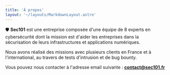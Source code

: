 ```yaml
---
title: 'À propos'
layout: '~/layouts/MarkdownLayout.astro'
---
```


🛡️ **Sec101** est une entreprise composée d'une équipe de 8 experts en cybersécurité dont la mission est d'aider les entreprises dans la sécurisation de leurs infrastructures et applications numériques.

Nous avons réalisé des missions avec plusieurs clients en France et à l'international, au travers de tests d'intrusion et de bug bounty.

Vous pouvez nous contacter à l'adresse email suivante : **contact@sec101.fr**
